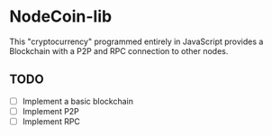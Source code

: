 # NodeCoin-lib
This "cryptocurrency" programmed entirely in JavaScript provides a Blockchain with a P2P and RPC connection to other nodes.

## TODO

- [ ] Implement a basic blockchain
- [ ] Implement P2P
- [ ] Implement RPC
